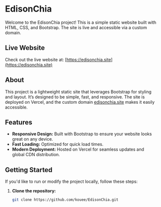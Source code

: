 # EdisonChia

Welcome to the EdisonChia project! This is a simple static website built with HTML, CSS, and Bootstrap. The site is live and accessible via a custom domain.

## Live Website

Check out the live website at: [https://edisonchia.site](https://edisonchia.site)

## About

This project is a lightweight static site that leverages Bootstrap for styling and layout. It’s designed to be simple, fast, and responsive. The site is deployed on Vercel, and the custom domain [edisonchia.site](https://edisonchia.site) makes it easily accessible.

## Features

- **Responsive Design:** Built with Bootstrap to ensure your website looks great on any device.
- **Fast Loading:** Optimized for quick load times.
- **Modern Deployment:** Hosted on Vercel for seamless updates and global CDN distribution.

## Getting Started

If you'd like to run or modify the project locally, follow these steps:

1. **Clone the repository:**

   ```bash
   git clone https://github.com/kouee/EdisonChia.git
